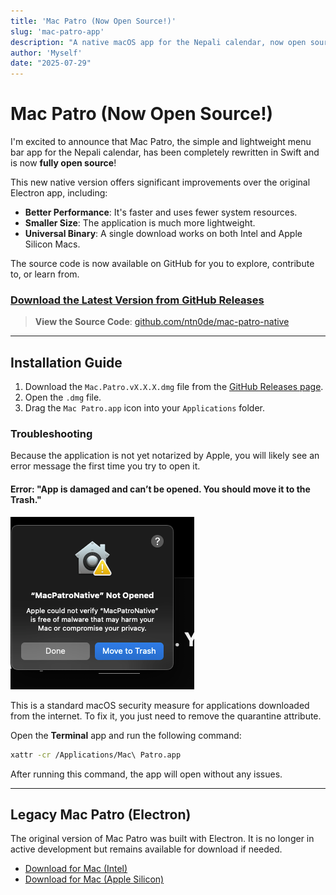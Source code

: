 ```yaml
---
title: 'Mac Patro (Now Open Source!)'
slug: 'mac-patro-app'
description: "A native macOS app for the Nepali calendar, now open source!"
author: 'Myself'
date: "2025-07-29"
---
```


# Mac Patro (Now Open Source!)

I'm excited to announce that Mac Patro, the simple and lightweight menu bar app for the Nepali calendar, has been completely rewritten in Swift and is now **fully open source**!

This new native version offers significant improvements over the original Electron app, including:
*   **Better Performance**: It's faster and uses fewer system resources.
*   **Smaller Size**: The application is much more lightweight.
*   **Universal Binary**: A single download works on both Intel and Apple Silicon Macs.

The source code is now available on GitHub for you to explore, contribute to, or learn from.

### **[Download the Latest Version from GitHub Releases](https://github.com/ntn0de/mac-patro-native/releases/latest/download/Mac-Patro-latest.dmg)**


> **View the Source Code**: [github.com/ntn0de/mac-patro-native](https://github.com/ntn0de/mac-patro-native/)

---

## Installation Guide

1.  Download the `Mac.Patro.vX.X.X.dmg` file from the [GitHub Releases page](https://github.com/ntn0de/mac-patro-native/releases).
2.  Open the `.dmg` file.
3.  Drag the `Mac Patro.app` icon into your `Applications` folder.

### Troubleshooting

Because the application is not yet notarized by Apple, you will likely see an error message the first time you try to open it.

#### Error: "App is damaged and can’t be opened. You should move it to the Trash."

![macOS security error message](./files/trouble.png)

This is a standard macOS security measure for applications downloaded from the internet. To fix it, you just need to remove the quarantine attribute.

Open the **Terminal** app and run the following command:

```bash
xattr -cr /Applications/Mac\ Patro.app
```

After running this command, the app will open without any issues.

---

## Legacy Mac Patro (Electron)

The original version of Mac Patro was built with Electron. It is no longer in active development but remains available for download if needed.

*   [Download for Mac (Intel)](https://github.com/ntn0de/ntn0de.github.io/raw/refs/heads/main/blogs/files/Mac%20Patro-darwin-x64.zip)
*   [Download for Mac (Apple Silicon)](https://github.com/ntn0de/ntn0de.github.io/raw/refs/heads/main/blogs/files/Mac%20Patro-darwin-arm64.zip)

